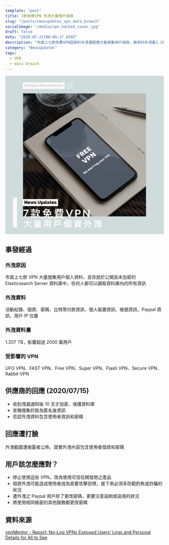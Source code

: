 ```yaml
---
template: "post"
title: 7款免費VPN 外洩大量用戶個資
slug: "/posts/newsupdates_vpn_data_breach"
socialImage: "/media/vpn_hacked_cover.jpg"
draft: false
date: "2020-07-21T00:00:27.850Z"
description: "市面上七款免費VPN因資料外洩遭踢爆大量搜集用戶個資，總資料外洩量1.207 TB，超過2000萬用戶受到影響。"
category: "NewsUpdates"
tags:
  - VPN
  - data breach
---
```


![](/media/vpn_hacked_cover.jpg)

## 事發經過

### 外洩原因

市面上七款 VPN 大量搜集用戶個人資料，並存放於公開且未加密的 Elasticsearch Server 資料庫中，任何人都可以讀取資料庫內的所有資訊

### 外洩資料

活動紀錄、個資、密碼、比特幣付款資訊、個人裝置資訊、帳號資訊、Paypal 資訊、用戶 IP 位置

### 外洩資料量

1.207 TB，影響超過 2000 萬用戶

### 受影響的 VPN

UFO VPN、FAST VPN、Free VPN、Super VPN、Flash VPN、Secure VPN、Rabbit VPN

## 供應商的回應 (2020/07/15)

- 收到洩漏通知後 10 天才加密、保護資料庫
- 宣稱搜集的皆為匿名後資訊
- 否認外洩資料包含使用者資訊和密碼

## 回應遭打臉

外洩截圖遭揭露者公佈，證實外洩內容包含使用者個資和密碼

## 用戶該怎麼應對？

- 停止使用這些 VPN，改為使用可信任開發商之產品
- 個資外洩可能造成使用者成為首要攻擊目標，接下來必須多防範釣魚或詐騙的狀況
- 遭外洩之 Paypal 用戶除了更改密碼，更要注意盜刷或盜用的狀況
- 將使用相同帳密的其他服務都更改密碼

## 資料來源

[vpnMentor - Report: No-Log VPNs Exposed Users’ Logs and Personal Details for All to See](https://www.vpnmentor.com/blog/report-free-vpns-leak/)
